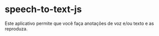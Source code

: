 # speech-to-text-js
Este aplicativo permite que você faça anotações de voz e/ou texto e as reproduza.
